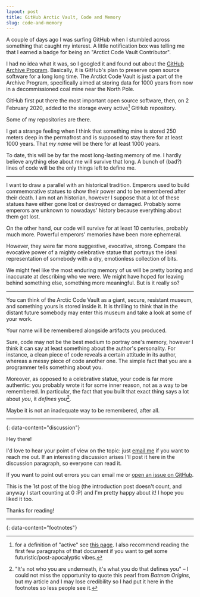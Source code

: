 ```yaml
---
layout: post
title: GitHub Arctic Vault, Code and Memory
slug: code-and-memory
---
```


A couple of days ago I was surfing GitHub when I stumbled across something that caught my interest. A little notification box was telling me that I earned a badge for being an "Arctict Code Vault Contributor".

I had no idea what it was, so I googled it and found out about the [GitHub Archive Program](https://archiveprogram.github.com/). Basically, it is GitHub's plan to preserve open source software for a long long time. The Arctict Code Vault is just a part of the Archive Program, specifically aimed at storing data for 1000 years from now in a decommissioned coal mine near the North Pole.

GitHub first put there the most important open source software, then, on 2 February 2020, added to the storage every active[^1] GitHub repository.

Some of my repositories are there.

I get a strange feeling when I think that something mine is stored 250 meters deep in the permafrost and is supposed to stay there for at least 1000 years. That *my name* will be there for at least 1000 years.

To date, this will be by far the most long-lasting memory of me. I hardly believe anything else about me will survive that long. A bunch of (bad?) lines of code will be the only things left to define me.

---

I want to draw a parallel with an historical tradition. Emperors used to build commemorative statues to show their power and to be remembered after their death. I am not an historian, however I suppose that a lot of these statues have either gone lost or destroyed or damaged. Probably some emperors are unknown to nowadays' history because everything about them got lost.

On the other hand, our code will survive for at least 10 centuries, probably much more. Powerful emperors' memories have been more ephemeral.

However, they were far more suggestive, evocative, strong. Compare the evocative power of a mighty celebrative statue that portrays the ideal representation of somebody with a dry, emotionless collection of bits.

We might feel like the most enduring memory of us will be pretty boring and inaccurate at describing who we were. We might have hoped for leaving behind something else, something more meaningful. But is it really so?

---

You can think of the Arctic Code Vault as a giant, secure, resistant museum, and something yours is stored inside it. It is thrilling to think that in the distant future somebody may enter this museum and take a look at some of your work.

Your name will be remembered alongside artifacts you produced.

Sure, code may not be the best medium to portray one's memory, however I think it can say at least something about the author's personality. For instance, a clean piece of code reveals a certain attitude in its author, whereas a messy piece of code another one. The simple fact that you are a programmer tells something about you.

Moreover, as opposed to a celebrative statue, your code is far more authentic: you probably wrote it for some inner reason, not as a way to be remembered. In particular, the fact that you built that exact thing says a lot about *you*, it *defines* you[^2].

Maybe it is not an inadequate way to be remembered, after all.

---
{: data-content="discussion"}

Hey there!

I'd love to hear your point of view on the topic: just [email me](mailto:riccardo.graziosi97@gmail.com) if you want to reach me out. If an interesting discussion arises I'll post it here in the discussion paragraph, so everyone can read it.

If you want to point out errors you can email me or [open an issue on GitHub](https://github.com/riggraz/riggraz.github.io/issues/new).

This is the 1st post of the blog (the introduction post doesn't count, and anyway I start counting at 0 :P) and I'm pretty happy about it! I hope you liked it too.

Thanks for reading!

---
{: data-content="footnotes"}

[^1]: for a definition of "active" see [this page](https://github.com/github/archive-program/blob/master/GUIDE.md#whats-inside). I also recommend reading the first few paragraphs of that document if you want to get some futuristic/post-apocalyptic vibes.

[^2]: "It's not who you are underneath, it's what you do that defines you" – I could not miss the opportunity to quote this pearl from *Batman Origins*, but my article and I may lose credibility so I had put it here in the footnotes so less people see it.